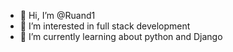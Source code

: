 - 👋 Hi, I’m @Ruand1
- 👀 I’m interested in full stack development
- 🌱 I’m currently learning about python and Django


<!---
Ruand1/Ruand1 is a ✨ special ✨ repository because its `README.md` (this file) appears on your GitHub profile.
You can click the Preview link to take a look at your changes.
--->
